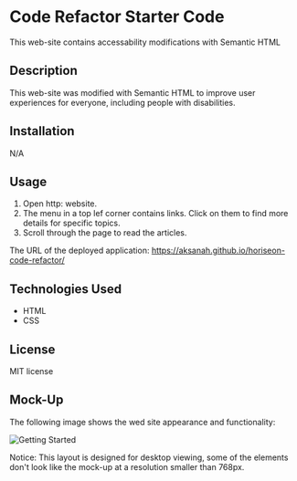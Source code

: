 # Code Refactor Starter Code
This web-site contains accessability modifications with Semantic HTML

## Description
This web-site was modified with Semantic HTML to improve user experiences for everyone, including people with disabilities.

## Installation
N/A

## Usage
1. Open http: website.
2. The menu in a top lef corner contains links. Click on them to find more details for specific topics.
3. Scroll through the page to read the articles.

The URL of the deployed application: https://aksanah.github.io/horiseon-code-refactor/ 


## Technologies Used
- HTML
- CSS

## License
MIT license

## Mock-Up
The following image shows the wed site appearance and functionality:

![Getting Started](./assets/images/mockup.png)

Notice: This layout is designed for desktop viewing, some of the elements don't look like the mock-up at a resolution smaller than 768px.
